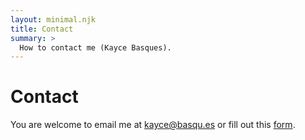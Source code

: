 ```yaml
---
layout: minimal.njk
title: Contact
summary: >
  How to contact me (Kayce Basques).
---
```


# Contact

You are welcome to email me at
<a href="mailto:kayce@basqu.es">kayce@basqu.es</a>
or fill out this <a href="https://forms.gle/qR2p365E9sYrb8Af8">form</a>.
